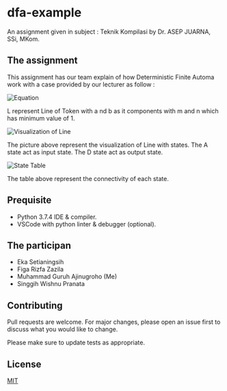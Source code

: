 # dfa-example

An assignment given in subject : Teknik Kompilasi by Dr. ASEP JUARNA, SSi, MKom.

## The assignment

This assignment has our team explain of how Deterministic Finite Automa work with a case provided by our lecturer as follow :

![Equation](../../media/equation.PNG)

L represent Line of Token with a nd b as it components with m and n which has minimum value of 1.

![Visualization of Line](../../media/visual.PNG)

The picture above represent the visualization of Line with states.
The A state act as input state.
The D state act as output state.

![State Table](../../media/table.PNG)

The table above represent the connectivity of each state.

## Prequisite

- Python 3.7.4 IDE & compiler.
- VSCode with python linter & debugger (optional).

## The participan

- Eka Setianingsih
- Figa Rizfa Zazila
- Muhammad Guruh Ajinugroho (Me)
- Singgih Wishnu Pranata

## Contributing

Pull requests are welcome. For major changes, please open an issue first to discuss what you would like to change.

Please make sure to update tests as appropriate.

## License

[MIT](https://choosealicense.com/licenses/mit/)


